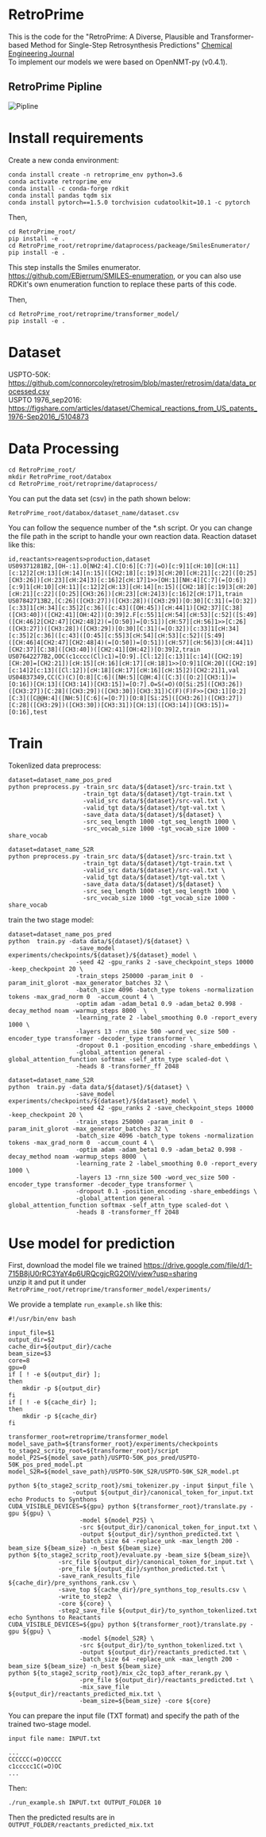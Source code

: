 # RetroPrime
This is the code for the "RetroPrime: A Diverse, Plausible and Transformer-based Method for Single-Step Retrosynthesis Predictions" [Chemical Engineering Journal](https://www.sciencedirect.com/science/article/abs/pii/S1385894721014303 "Chemical Engineering Journal") \
To implement our models we were based on OpenNMT-py (v0.4.1). 
## RetroPrime Pipline
![Pipline](./paper/Pipline.png)
# Install requirements
Create a new conda environment:
```
conda install create -n retroprime_env python=3.6
conda activate retroprime_env
conda install -c conda-forge rdkit
conda install pandas tqdm six
conda install pytorch==1.5.0 torchvision cudatoolkit=10.1 -c pytorch
```
Then,
```
cd RetroPrime_root/
pip install -e .
cd RetroPrime_root/retroprime/dataprocess/packeage/SmilesEnumerator/
pip install -e .
```
This step installs the Smiles enumerator. https://github.com/EBjerrum/SMILES-enumeration, or you can also use RDKit's own enumeration function to replace these parts of this code.

Then,
```
cd RetroPrime_root/retroprime/transformer_model/
pip install -e .
```
# Dataset
USPTO-50K: https://github.com/connorcoley/retrosim/blob/master/retrosim/data/data_processed.csv  
USPTO 1976_sep2016: https://figshare.com/articles/dataset/Chemical_reactions_from_US_patents_1976-Sep2016_/5104873
# Data Processing
```
cd RetroPrime_root/
mkdir RetroPrime_root/databox
cd RetroPrime_root/retroprime/dataprocess/
```
You can put the data set (csv) in the path shown below:
```
RetroPrime_root/databox/dataset_name/dataset.csv
```
You can follow the sequence number of the *.sh script. Or you can change the file path in the script to handle your own reaction data. Reaction dataset like this:
```
id,reactants>reagents>production,dataset
US09371281B2,[OH-:1].O[NH2:4].C[O:6][C:7](=O)[c:9]1[cH:10][cH:11][c:12]2[cH:13][cH:14][n:15]([CH2:18][c:19]3[cH:20][cH:21][c:22]([O:25][CH3:26])[cH:23][cH:24]3)[c:16]2[cH:17]1>>[OH:1][NH:4][C:7](=[O:6])[c:9]1[cH:10][cH:11][c:12]2[cH:13][cH:14][n:15]([CH2:18][c:19]3[cH:20][cH:21][c:22]([O:25][CH3:26])[cH:23][cH:24]3)[c:16]2[cH:17]1,train
US07842713B2,[C:26]([CH3:27])([CH3:28])([CH3:29])[O:30][C:31](=[O:32])[c:33]1[cH:34][c:35]2[c:36]([c:43]([OH:45])[cH:44]1)[CH2:37][C:38]([CH3:40])([CH2:41][OH:42])[O:39]2.F[c:55]1[cH:54][cH:53][c:52]([S:49]([CH:46]2[CH2:47][CH2:48]2)(=[O:50])=[O:51])[cH:57][cH:56]1>>[C:26]([CH3:27])([CH3:28])([CH3:29])[O:30][C:31](=[O:32])[c:33]1[cH:34][c:35]2[c:36]([c:43]([O:45][c:55]3[cH:54][cH:53][c:52]([S:49]([CH:46]4[CH2:47][CH2:48]4)(=[O:50])=[O:51])[cH:57][cH:56]3)[cH:44]1)[CH2:37][C:38]([CH3:40])([CH2:41][OH:42])[O:39]2,train
US07642277B2,OOC(c1cccc(Cl)c1)=[O:9].[Cl:12][c:13]1[c:14]([CH2:19][CH:20]=[CH2:21])[cH:15][cH:16][cH:17][cH:18]1>>[O:9]1[CH:20]([CH2:19][c:14]2[c:13]([Cl:12])[cH:18][cH:17][cH:16][cH:15]2)[CH2:21]1,val
US04837349,CC(C)(C)[O:8][C:6]([NH:5][C@H:4]([C:3]([O:2][CH3:1])=[O:16])[CH:13]([CH3:14])[CH3:15])=[O:7].O=S(=O)(O[Si:25]([CH3:26])([CH3:27])[C:28]([CH3:29])([CH3:30])[CH3:31])C(F)(F)F>>[CH3:1][O:2][C:3]([C@@H:4]([NH:5][C:6](=[O:7])[O:8][Si:25]([CH3:26])([CH3:27])[C:28]([CH3:29])([CH3:30])[CH3:31])[CH:13]([CH3:14])[CH3:15])=[O:16],test
```
# Train
Tokenlized data preprocess:
```
dataset=dataset_name_pos_pred
python preprocess.py -train_src data/${dataset}/src-train.txt \
                     -train_tgt data/${dataset}/tgt-train.txt \
                     -valid_src data/${dataset}/src-val.txt \
                     -valid_tgt data/${dataset}/tgt-val.txt \
                     -save_data data/${dataset}/${dataset} \
                     -src_seq_length 1000 -tgt_seq_length 1000 \
                     -src_vocab_size 1000 -tgt_vocab_size 1000 -share_vocab

dataset=dataset_name_S2R
python preprocess.py -train_src data/${dataset}/src-train.txt \
                     -train_tgt data/${dataset}/tgt-train.txt \
                     -valid_src data/${dataset}/src-val.txt \
                     -valid_tgt data/${dataset}/tgt-val.txt \
                     -save_data data/${dataset}/${dataset} \
                     -src_seq_length 1000 -tgt_seq_length 1000 \
                     -src_vocab_size 1000 -tgt_vocab_size 1000 -share_vocab
```
train the two stage model:
```
dataset=dataset_name_pos_pred
python  train.py -data data/${dataset}/${dataset} \
                   -save_model experiments/checkpoints/${dataset}/${dataset}_model \
                   -seed 42 -gpu_ranks 2 -save_checkpoint_steps 10000 -keep_checkpoint 20 \
                   -train_steps 250000 -param_init 0  -param_init_glorot -max_generator_batches 32 \
                   -batch_size 4096 -batch_type tokens -normalization tokens -max_grad_norm 0  -accum_count 4 \
                   -optim adam -adam_beta1 0.9 -adam_beta2 0.998 -decay_method noam -warmup_steps 8000  \
                   -learning_rate 2 -label_smoothing 0.0 -report_every 1000 \
                   -layers 13 -rnn_size 500 -word_vec_size 500 -encoder_type transformer -decoder_type transformer \
                   -dropout 0.1 -position_encoding -share_embeddings \
                   -global_attention general -global_attention_function softmax -self_attn_type scaled-dot \
                   -heads 8 -transformer_ff 2048

dataset=dataset_name_S2R
python  train.py -data data/${dataset}/${dataset} \
                   -save_model experiments/checkpoints/${dataset}/${dataset}_model \
                   -seed 42 -gpu_ranks 2 -save_checkpoint_steps 10000 -keep_checkpoint 20 \
                   -train_steps 250000 -param_init 0  -param_init_glorot -max_generator_batches 32 \
                   -batch_size 4096 -batch_type tokens -normalization tokens -max_grad_norm 0  -accum_count 4 \
                   -optim adam -adam_beta1 0.9 -adam_beta2 0.998 -decay_method noam -warmup_steps 8000  \
                   -learning_rate 2 -label_smoothing 0.0 -report_every 1000 \
                   -layers 13 -rnn_size 500 -word_vec_size 500 -encoder_type transformer -decoder_type transformer \
                   -dropout 0.1 -position_encoding -share_embeddings \
                   -global_attention general -global_attention_function softmax -self_attn_type scaled-dot \
                   -heads 8 -transformer_ff 2048                   
```

# Use model for prediction
First, download the model file we trained https://drive.google.com/file/d/1-715B8jU0rRC3YaY4p6URQcgjcRG2OlV/view?usp=sharing  
unzip it and put it under ```RetroPrime_root/retroprime/transformer_model/experiments/```
 
We provide a template ```run_example.sh``` like this:
```
#!/usr/bin/env bash

input_file=$1
output_dir=$2
cache_dir=${output_dir}/cache
beam_size=$3
core=8
gpu=0
if [ ! -e ${output_dir} ];
then
    mkdir -p ${output_dir}
fi
if [ ! -e ${cache_dir} ];
then
    mkdir -p ${cache_dir}
fi

transformer_root=retroprime/transformer_model
model_save_path=${transformer_root}/experiments/checkpoints
to_stage2_scritp_root=${transformer_root}/script
model_P2S=${model_save_path}/USPTO-50K_pos_pred/USPTO-50K_pos_pred_model.pt
model_S2R=${model_save_path}/USPTO-50K_S2R/USPTO-50K_S2R_model.pt

python ${to_stage2_scritp_root}/smi_tokenizer.py -input $input_file \
                  -output ${output_dir}/canonical_token_for_input.txt
echo Products to Synthons
CUDA_VISIBLE_DEVICES=${gpu} python ${transformer_root}/translate.py -gpu ${gpu} \
                    -model ${model_P2S} \
                    -src ${output_dir}/canonical_token_for_input.txt \
                    -output ${output_dir}/synthon_predicted.txt \
                    -batch_size 64 -replace_unk -max_length 200 -beam_size ${beam_size} -n_best ${beam_size}
python ${to_stage2_scritp_root}/evaluate.py -beam_size ${beam_size}\
		      -src_file ${output_dir}/canonical_token_for_input.txt \
		      -pre_file ${output_dir}/synthon_predicted.txt \
		      -save_rank_results_file ${cache_dir}/pre_synthons_rank.csv \
		      -save_top ${cache_dir}/pre_synthons_top_results.csv \
		      -write_to_step2  \
		      -core ${core} \
		      -step2_save_file ${output_dir}/to_synthon_tokenlized.txt
echo Synthons to Reactants
CUDA_VISIBLE_DEVICES=${gpu} python ${transformer_root}/translate.py -gpu ${gpu} \
                    -model ${model_S2R} \
                    -src ${output_dir}/to_synthon_tokenlized.txt \
                    -output ${output_dir}/reactants_predicted.txt \
                    -batch_size 64 -replace_unk -max_length 200 -beam_size ${beam_size} -n_best ${beam_size}
python ${to_stage2_scritp_root}/mix_c2c_top3_after_rerank.py \
                    -pre_file ${output_dir}/reactants_predicted.txt \
                    -mix_save_file  ${output_dir}/reactants_predicted_mix.txt \
                    -beam_size=${beam_size} -core ${core}
```

You can prepare the input file (TXT format) and specify the path of the trained two-stage model.
```
input file name: INPUT.txt

...
CCCCCC(=O)OCCCC
c1ccccc1C(=O)OC
...
```
Then:
```
./run_example.sh INPUT.txt OUTPUT_FOLDER 10
```
Then the predicted results are in ```OUTPUT_FOLDER/reactants_predicted_mix.txt```





